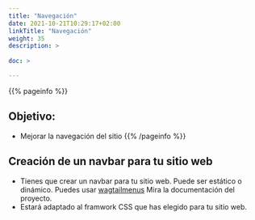 ```yaml
---
title: "Navegación"
date: 2021-10-21T10:29:17+02:00
linkTitle: "Navegación"
weight: 35
description: >
    
doc: >

---
```

{{% pageinfo %}}
## Objetivo:
* Mejorar la navegación del sitio
{{% /pageinfo %}}

## Creación de un navbar para tu sitio web
* Tienes que crear un navbar para tu sitio web. Puede ser estático o dinámico. Puedes usar [wagtailmenus](https://github.com/jazzband/wagtailmenus) Mira la documentación del proyecto. 
* Estará adaptado al framwork CSS que has elegido para tu sitio web.
